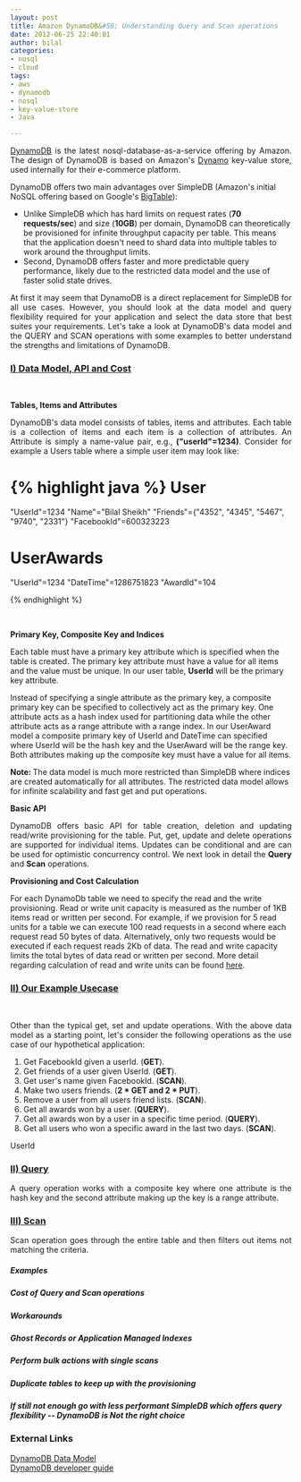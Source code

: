 ```yaml
--- 
layout: post
title: Amazon DynamoDB&#58; Understanding Query and Scan operations
date: 2012-06-25 22:40:01
author: bilal
categories: 
- nosql
- cloud
tags:
- aws
- dynamodb
- nosql
- key-value-store
- Java

---
```


<p style="text-align: justify;">
<a href="http://aws.amazon.com/dynamodb/">DynamoDB</a> is the latest
nosql-database-as-a-service offering by Amazon. The design of DynamoDB
is based on Amazon's <a
href="http://www.allthingsdistributed.com/files/amazon-dynamo-sosp2007.pdf">Dynamo</a>
key-value store, used internally for their e-commerce platform.  

DynamoDB offers two main advantages over SimpleDB (Amazon's initial
NoSQL offering based on Google's <a href="http://static.googleusercontent.com/external_content/untrusted_dlcp/research.google.com/en//archive/bigtable-osdi06.pdf">BigTable</a>):

<ul>
  <li>
  Unlike SimpleDB which has hard limits on request rates (<b>70
  requests/sec</b>) and size (<b>10GB</b>) per domain, DynamoDB can theoretically be
  provisioned for infinite throughput capacity per table. This means that the application doesn't need to shard data into multiple tables to work around the throughput limits.
  </li>
  <li>
  Second, DynamoDB offers faster and more predictable query
  performance, likely due to the restricted data model and the use of faster solid state drives.
  </li>
</ul>
</p>

<p style="text-align: justify;">
At first it may seem that DynamoDB is a direct replacement for
SimpleDB for all use cases. However, you should look at the data model
and query flexibility required for your application and select the
data store that best suites your requirements. Let's take a look at
DynamoDB's data model and the QUERY and SCAN operations with some
examples to better understand the strengths and limitations of DynamoDB. 
</p>

<h3><u>I) Data Model, API and Cost</u></h3>
&nbsp;

<b>Tables, Items and Attributes</b>

<p style="text-align: justify;">
DynamoDB's data model consists of tables, items and attributes. Each
table is a collection of items and each item is a collection of
attributes. An Attribute is simply a name-value pair, e.g.,
<b>("userId"=1234)</b>. Consider for example a Users table where a
simple user item may look like:</p>

{% highlight java %}
User
====
"UserId"=1234
"Name"="Bilal Sheikh"
"Friends"={"4352", "4345", "5467", "9740", "2331"}
"FacebookId"=600323223

UserAwards
==========
"UserId"=1234
"DateTime"=1286751823
"AwardId"=104

{% endhighlight %}

&nbsp;

<b>Primary Key, Composite Key and Indices </b>

<p>Each table must have a primary key attribute which is specified
when the table is created. The primary key attribute must have a value
for all items and the value must be unique. In our user table,
<b>UserId</b> will be the primary key attribute.</p>

<p>Instead of specifying a single attribute as the primary key, a
composite primary key can be specified to collectively act as the
primary key. One attribute acts as a hash index used for partitioning
data while the other attribute acts as a range attribute with a range
index. In our UserAward model a composite primary key of UserId and DateTime
can specified where UserId will be the hash key and the UserAward
will be the range key. Both attributes making up the composite
key must have a value for all items.</p>

<p><b>Note: </b>The data model is much more restricted than SimpleDB
where indices are created automatically for all attributes. The
restricted data model allows for infinite scalability and fast get and
put operations.</p>

<b>Basic API</b>

<p style="text-align: justify;">
DynamoDB offers basic API for table creation, deletion and updating
read/write provisioning for the table. Put, get, update and delete
operations are supported for individual items. Updates can be
conditional and are can be used for optimistic concurrency control. We next look in detail the <b>Query</b> and <b>Scan</b> operations.
</p>

<b>Provisioning and Cost Calculation</b>

For each DynamoDb table we need to specify the read and the write
provisioning. Read or write unit capacity is measured as the number of
1KB items read or written per second. For example, if we provision for
5 read units for a table we can execute 100 read requests in a second
where each request read 50 bytes of data. Alternatively, only two
requests would be executed if each request reads 2Kb of data. The read
and write capacity limits the total bytes of data read or written per
second. More detail regarding calculation of read and write units can
be found <a href="http://docs.amazonwebservices.com/amazondynamodb/latest/developerguide/WorkingWithDDTables.html#CapacityUnitCalculations">here</a>. 



<h3><u>II) Our Example Usecase</u></h3>
&nbsp;

<p style="text-align: justify;">
Other than the typical get, set and update operations. With the above
data model as a starting point, let's consider the following
operations as the use case of our hypothetical application:

<ol>
<li>Get FacebookId given a userId. (<b>GET</b>).</li>
<li>Get friends of a user given UserId. (<b>GET</b>).</li>
<li>Get user's name given FacebookId. (<b>SCAN</b>).</li>
<li>Make two users friends. (<b>2 * GET and 2 * PUT</b>).</li>
<li>Remove a user from all users friend lists. (<b>SCAN</b>).</li>
<li>Get all awards won by a user. (<b>QUERY</b>).</li>
<li>Get all awards won by a user in a specific time period. (<b>QUERY</b>).</li>
<li>Get all users who won a specific award in the last two days. (<b>SCAN</b>).</li>
</ol>



UserId
<h3><u>II) Query</u></h3>

<p style="text-align: justify;">
A query operation works with a composite key where one attribute is
the hash key  and the second attribute making up the key is a range
attribute.  
</p>

<h3><u>III) Scan</u></h3>

<p style="text-align: justify;">
Scan operation goes through the entire table and then filters out items
not matching the criteria.
</p>


<h5>Examples</h5>
<h5>Cost of Query and Scan operations</h5>

<h5>Workarounds</h5>
<h5>Ghost Records or Application Managed Indexes</h5>
<h5>Perform bulk actions with single scans</h5>
<h5>Duplicate tables to keep up with the provisioning</h5>

<h5>If still not enough go with less performant SimpleDB which offers
query flexibility -- DynamoDB is Not the right choice </h5>

<h3>External Links</h3>

<a href="http://aws.amazon.com/dynamodb/#whentousedynamodb">DynamoDB Data Model</a>  
<a
href="http://docs.amazonwebservices.com/amazondynamodb/latest/developerguide/QueryAndScan.html">DynamoDB
developer guide</a>
